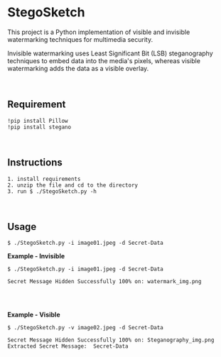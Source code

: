 # StegoSketch 
This project is a Python implementation of visible and invisible watermarking techniques for multimedia security.

Invisible watermarking uses Least Significant Bit (LSB) steganography techniques to embed data into the media's pixels, whereas visible watermarking adds the data as a visible overlay. 

<br>

## Requirement 
```
!pip install Pillow
!pip install stegano
```

<br>

## Instructions

```
1. install requirements
2. unzip the file and cd to the directory
3. run $ ./StegoSketch.py -h 
```

<br>


## Usage

```
$ ./StegoSketch.py -i image01.jpeg -d Secret-Data 
```

**Example - Invisible**
```
$ ./StegoSketch.py -i image01.jpeg -d Secret-Data

Secret Message Hidden Successfully 100% on: watermark_img.png
   
```
<br>


**Example - Visible**

```
$ ./StegoSketch.py -v image02.jpeg -d Secret-Data

Secret Message Hidden Successfully 100% on: Steganography_img.png
Extracted Secret Message:  Secret-Data
```

<br>

